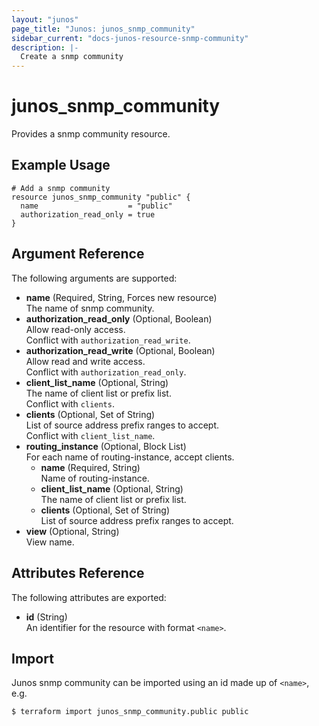 ```yaml
---
layout: "junos"
page_title: "Junos: junos_snmp_community"
sidebar_current: "docs-junos-resource-snmp-community"
description: |-
  Create a snmp community
---
```


# junos_snmp_community

Provides a snmp community resource.

## Example Usage

```hcl
# Add a snmp community
resource junos_snmp_community "public" {
  name                    = "public"
  authorization_read_only = true
}
```

## Argument Reference

The following arguments are supported:

- **name** (Required, String, Forces new resource)  
  The name of snmp community.
- **authorization_read_only** (Optional, Boolean)  
  Allow read-only access.  
  Conflict with `authorization_read_write`.
- **authorization_read_write** (Optional, Boolean)  
  Allow read and write access.  
  Conflict with `authorization_read_only`.
- **client_list_name** (Optional, String)  
  The name of client list or prefix list.  
  Conflict with `clients`.
- **clients** (Optional, Set of String)  
  List of source address prefix ranges to accept.  
  Conflict with `client_list_name`.
- **routing_instance** (Optional, Block List)  
  For each name of routing-instance, accept clients.
  - **name** (Required, String)  
    Name of routing-instance.
  - **client_list_name** (Optional, String)  
    The name of client list or prefix list.
  - **clients** (Optional, Set of String)  
    List of source address prefix ranges to accept.
- **view** (Optional, String)  
  View name.

## Attributes Reference

The following attributes are exported:

- **id** (String)  
  An identifier for the resource with format `<name>`.

## Import

Junos snmp community can be imported using an id made up of `<name>`, e.g.

```shell
$ terraform import junos_snmp_community.public public
```
